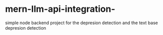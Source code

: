 # mern-llm-api-integration-
simple node backend project for the depresion detection and the text base depresion detection
